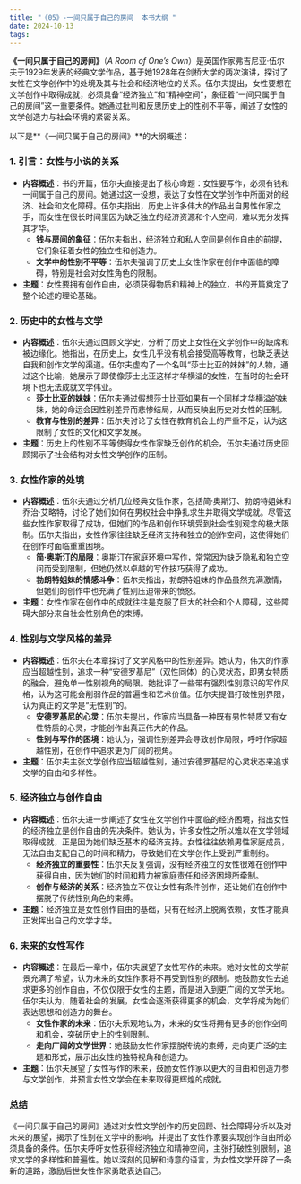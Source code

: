 ```yaml
---
title: "《05》-一间只属于自己的房间  本书大纲 "
date: 2024-10-13
tags: 
---
```

**《一间只属于自己的房间》**（*A Room of One’s Own*）是英国作家弗吉尼亚·伍尔夫于1929年发表的经典文学作品，基于她1928年在剑桥大学的两次演讲，探讨了女性在文学创作中的处境及其与社会和经济地位的关系。伍尔夫提出，女性要想在文学创作中取得成就，必须具备“经济独立”和“精神空间”，象征着“一间只属于自己的房间”这一重要条件。她通过批判和反思历史上的性别不平等，阐述了女性的文学创造力与社会环境的紧密关系。

以下是**《一间只属于自己的房间》**的大纲概述：

### 1. **引言：女性与小说的关系**
- **内容概述**：书的开篇，伍尔夫直接提出了核心命题：女性要写作，必须有钱和一间属于自己的房间。她通过这一设想，表达了女性在文学创作中所面对的经济、社会和文化障碍。伍尔夫指出，历史上许多伟大的作品出自男性作家之手，而女性在很长时间里因为缺乏独立的经济资源和个人空间，难以充分发挥其才华。
  - **钱与房间的象征**：伍尔夫指出，经济独立和私人空间是创作自由的前提，它们象征着女性的独立性和创造力。
  - **文学中的性别不平等**：伍尔夫强调了历史上女性作家在创作中面临的障碍，特别是社会对女性角色的限制。
- **主题**：女性要拥有创作自由，必须获得物质和精神上的独立，书的开篇奠定了整个论述的理论基础。

### 2. **历史中的女性与文学**
- **内容概述**：伍尔夫通过回顾文学史，分析了历史上女性在文学创作中的缺席和被边缘化。她指出，在历史上，女性几乎没有机会接受高等教育，也缺乏表达自我和创作文学的渠道。伍尔夫虚构了一个名叫“莎士比亚的妹妹”的人物，通过这个比喻，她展示了即使像莎士比亚这样才华横溢的女性，在当时的社会环境下也无法成就文学伟业。
  - **莎士比亚的妹妹**：伍尔夫通过假想莎士比亚如果有一个同样才华横溢的妹妹，她的命运会因性别差异而悲惨结局，从而反映出历史对女性的压制。
  - **教育与性别的差异**：伍尔夫讨论了女性在教育机会上的严重不足，认为这限制了女性的文化和文学发展。
- **主题**：历史上的性别不平等使得女性作家缺乏创作的机会，伍尔夫通过历史回顾揭示了社会结构对女性文学创作的压制。

### 3. **女性作家的处境**
- **内容概述**：伍尔夫通过分析几位经典女性作家，包括简·奥斯汀、勃朗特姐妹和乔治·艾略特，讨论了她们如何在男权社会中挣扎求生并取得文学成就。尽管这些女性作家取得了成功，但她们的作品和创作环境受到社会性别观念的极大限制。伍尔夫指出，女性作家往往缺乏经济支持和独立的创作空间，这使得她们在创作时面临重重困境。
  - **简·奥斯汀的局限**：奥斯汀在家庭环境中写作，常常因为缺乏隐私和独立空间而受到限制，但她仍然以卓越的写作技巧获得了成功。
  - **勃朗特姐妹的情感斗争**：伍尔夫指出，勃朗特姐妹的作品虽然充满激情，但她们的创作中也充满了性别压迫带来的愤怒。
- **主题**：女性作家在创作中的成就往往是克服了巨大的社会和个人障碍，这些障碍大部分来自社会性别角色的束缚。

### 4. **性别与文学风格的差异**
- **内容概述**：伍尔夫在本章探讨了文学风格中的性别差异。她认为，伟大的作家应当超越性别，追求一种“安德罗基尼”（双性同体）的心灵状态，即男女特质的融合，避免单一性别视角的局限。她批评了一些带有强烈性别意识的写作风格，认为这可能会削弱作品的普遍性和艺术价值。伍尔夫提倡打破性别界限，认为真正的文学是“无性别”的。
  - **安德罗基尼的心灵**：伍尔夫提出，作家应当具备一种既有男性特质又有女性特质的心灵，才能创作出真正伟大的作品。
  - **性别与写作的困境**：她认为，强调性别差异会导致创作局限，呼吁作家超越性别，在创作中追求更为广阔的视角。
- **主题**：伍尔夫主张文学创作应当超越性别，通过安德罗基尼的心灵状态来追求文学的自由和多样性。

### 5. **经济独立与创作自由**
- **内容概述**：伍尔夫进一步阐述了女性在文学创作中面临的经济困境，指出女性的经济独立是创作自由的先决条件。她认为，许多女性之所以难以在文学领域取得成就，正是因为她们缺乏基本的经济支持。女性往往依赖男性家庭成员，无法自由支配自己的时间和精力，导致她们在文学创作上受到严重制约。
  - **经济独立的重要性**：伍尔夫反复强调，没有经济独立的女性很难在创作中获得自由，因为她们的时间和精力被家庭责任和经济困境所牵制。
  - **创作与经济的关系**：经济独立不仅让女性有条件创作，还让她们在创作中摆脱了传统性别角色的束缚。
- **主题**：经济独立是女性创作自由的基础，只有在经济上脱离依赖，女性才能真正发挥出自己的文学才华。

### 6. **未来的女性写作**
- **内容概述**：在最后一章中，伍尔夫展望了女性写作的未来。她对女性的文学前景充满了希望，认为未来的女性作家将不再受到性别的限制。她鼓励女性去追求更多的创作自由，不仅仅限于女性的主题，而是进入到更广阔的文学天地。伍尔夫认为，随着社会的发展，女性会逐渐获得更多的机会，文学将成为她们表达思想和创造力的舞台。
  - **女性作家的未来**：伍尔夫乐观地认为，未来的女性将拥有更多的创作空间和机会，突破历史上的性别限制。
  - **走向广阔的文学世界**：她鼓励女性作家摆脱传统的束缚，走向更广泛的主题和形式，展示出女性的独特视角和创造力。
- **主题**：伍尔夫展望了女性写作的未来，鼓励女性作家以更大的自由和创造力参与文学创作，并预言女性文学会在未来取得更辉煌的成就。

### **总结**
《一间只属于自己的房间》通过对女性文学创作的历史回顾、社会障碍分析以及对未来的展望，揭示了性别在文学中的影响，并提出了女性作家要实现创作自由所必须具备的条件。伍尔夫呼吁女性获得经济独立和精神空间，主张打破性别限制，追求文学的多样性和普遍性。她以深刻的见解和诗意的语言，为女性文学开辟了一条新的道路，激励后世女性作家勇敢表达自己。
